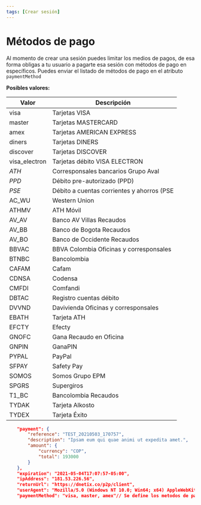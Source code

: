 ```yaml
---
tags: [Crear sesión]
---
```


# Métodos de pago

Al momento de crear una sesión puedes limitar los medios de pagos, de esa forma obligas a tu usuario a pagarte esa sesión con métodos de pago en específicos. Puedes enviar el listado de métodos de pago en el atributo `paymentMethod`

**Posibles valores:**

Valor | Descripción
---------|----------
visa | Tarjetas  VISA
master | Tarjetas  MASTERCARD
amex | Tarjetas  AMERICAN EXPRESS
diners | Tarjetas  DINERS
discover | Tarjetas  DISCOVER
visa_electron | Tarjetas débito VISA ELECTRON
_ATH_ | Corresponsales bancarios Grupo Aval
_PPD_ | Débito pre-autorizado (PPD)
_PSE_ | Débito a cuentas corrientes y ahorros (PSE
AC_WU | Western Union
ATHMV | ATH Móvil
AV_AV | Banco AV Villas Recaudos
AV_BB | Banco de Bogota Recaudos
AV_BO | Banco de Occidente Recaudos
BBVAC | BBVA Colombia Oficinas y corresponsales
BTNBC | Bancolombia
CAFAM | Cafam
CDNSA | Codensa
CMFDI | Comfandi
DBTAC | Registro cuentas débito
DVVND | Davivienda Oficinas y corresponsales
EBATH | Tarjeta ATH
EFCTY | Efecty
GNOFC | Gana Recaudo en Oficina
GNPIN | GanaPIN
PYPAL | PayPal
SFPAY | Safety Pay
SOMOS | Somos Grupo EPM
SPGRS | Supergiros
T1_BC | Bancolombia Recaudos
TYDAK | Tarjeta Alkosto
TYDEX | Tarjeta Éxito

```json
    "payment": {
        "reference": "TEST_20210503_170757",
        "description": "Ipsam eum qui quae animi ut expedita amet.",
        "amount": {
            "currency": "COP",
            "total": 193000
        }
    },
    "expiration": "2021-05-04T17:07:57-05:00",
    "ipAddress": "181.53.226.56",
    "returnUrl": "https://dnetix.co/p2p/client",
    "userAgent": "Mozilla/5.0 (Windows NT 10.0; Win64; x64) AppleWebKit/537.36 (KHTML, like Gecko) Chrome/90.0.4430.93 Safari/537.36",
    "paymentMethod": "visa, master, amex"// Se define los metodos de pago a usar.

```
